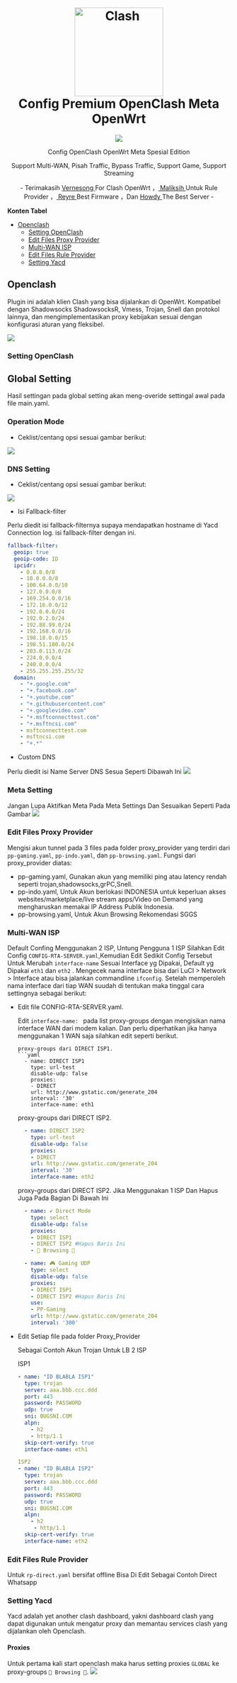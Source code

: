 
<h1 align="center">
  <img src="https://raw.githubusercontent.com/MetaCubeX/Clash.Meta/Meta/Meta.png" alt="Clash" width="200">
  <br>Config Premium OpenClash Meta OpenWrt<br>

</h1>

  <p align="center">
  <a target="_blank" href="https://github.com/rizkisquadpants/OpenClash/archive/refs/heads/main.zip">
    <img src="https://img.shields.io/github/v/release/rizkisquadpants/ClashMeta?style=for-the-badge&label=Download">
  </a>
  </p>
  

<p align="center">
Config OpenClash OpenWrt Meta Spesial Edition
</p>
<p align="center">
Support Multi-WAN, Pisah Traffic, Bypass Traffic, Support Game, Support Streaming
</p>
<p align="center">
- Terimakasih <a href="https://github.com/vernesong/OpenClash" target="_blank"> Vernesong </a> For Clash OpenWrt ，<a href="https://github.com/malikshi" target="_blank"> Maliksih </a> Untuk Rule Provider ，<a href="https://www.facebook.com/r3yr3" target="_blank"> Reyre </a>Best Firmware  ，Dan <a href="https://howdy.id/" target="_blank"> Howdy </a>The Best Server -
</p>

**Konten Tabel**
  
  - [Openclash](#openclash)
    - [Setting OpenClash](#global-setting)
    - [Edit Files Proxy Provider](#edit-files-proxy-provider)
    - [Multi-WAN ISP](#multi-wan-isp)
    - [Edit Files Rule Provider](#edit-files-rule-provider)
    - [Setting Yacd](#setting-yacd)


## Openclash

Plugin ini adalah klien Clash yang bisa dijalankan di OpenWrt. Kompatibel dengan Shadowsocks ShadowsocksR, Vmess, Trojan, Snell dan protokol lainnya, dan mengimplementasikan proxy kebijakan sesuai dengan konfigurasi aturan yang fleksibel.

 <img src="https://raw.githubusercontent.com/rizkisquadpants/ClashMeta/main/assets/Main.png">

### Setting OpenClash

## Global Setting

Hasil settingan pada global setting akan meng-overide settingal awal pada file main.yaml.

### Operation Mode

* Ceklist/centang opsi sesuai gambar berikut:

<img src="https://raw.githubusercontent.com/rizkisquadpants/ClashMeta/main/assets/Opration.PNG" border="0">


### DNS Setting

* Ceklist/centang opsi sesuai gambar berikut:

<img src="https://raw.githubusercontent.com/rizkisquadpants/ClashMeta/main/assets/DNS.PNG" border="0">

* Isi Fallback-filter

Perlu diedit isi fallback-filternya supaya mendapatkan hostname di Yacd Connection log. isi fallback-filter dengan ini.

```yaml
fallback-filter:
  geoip: true
  geoip-code: ID
  ipcidr:
    - 0.0.0.0/8
    - 10.0.0.0/8
    - 100.64.0.0/10
    - 127.0.0.0/8
    - 169.254.0.0/16
    - 172.16.0.0/12
    - 192.0.0.0/24
    - 192.0.2.0/24
    - 192.88.99.0/24
    - 192.168.0.0/16
    - 198.18.0.0/15
    - 198.51.100.0/24
    - 203.0.113.0/24
    - 224.0.0.0/4
    - 240.0.0.0/4
    - 255.255.255.255/32
  domain:
    - "+.google.com"
    - "+.facebook.com"
    - "+.youtube.com"
    - "+.githubusercontent.com"
    - "+.googlevideo.com"
    - "+.msftconnecttest.com"
    - "+.msftncsi.com"
    - msftconnecttest.com
    - msftncsi.com
    - "+.*"
```
* Custom DNS

Perlu diedit isi Name Server DNS Sesua Seperti Dibawah Ini
<img src="https://raw.githubusercontent.com/rizkisquadpants/ClashMeta/main/assets/CustomDNS.png" border="0">


### Meta Setting

Jangan Lupa Aktifkan Meta Pada Meta Settings Dan Sesuaikan Seperti Pada Gambar
<img src="https://raw.githubusercontent.com/rizkisquadpants/ClashMeta/main/assets/Meta.png" border="0">

### Edit Files Proxy Provider


Mengisi akun tunnel pada 3 files pada folder proxy_provider yang terdiri dari `pp-gaming.yaml`, `pp-indo.yaml`, dan `pp-browsing.yaml`.
Fungsi dari proxy_provider diatas:
* pp-gaming.yaml, Gunakan akun yang memiliki ping atau latency rendah seperti trojan,shadowsocks,grPC,Snell.
* pp-indo.yaml, Untuk Akun berlokasi INDONESIA untuk keperluan akses websites/marketplace/live stream apps/Video on Demand yang mengharuskan memakai IP Address Publik Indonesia.
* pp-browsing.yaml, Untuk Akun Browsing Rekomendasi SGGS


### Multi-WAN ISP

Default Confing Menggunakan 2 ISP, Untung Pengguna 1 ISP Silahkan Edit Config `CONFIG-RTA-SERVER.yaml`,Kemudian Edit Sedikit Config Tersebut Untuk Merubah `interface-name` Sesuai Interface yg Dipakai, Default yg Dipakai `eth1` dan `eth2` . Mengecek nama interface bisa dari LuCI > Network > Interface atau bisa jalankan commandline `ifconfig`.
Setelah memperoleh nama interface dari tiap WAN suudah di tentukan maka tinggal cara settingnya sebagai berikut:
* Edit file CONFIG-RTA-SERVER.yaml.

    Edit `interface-name: ` pada list proxy-groups dengan mengisikan nama interface WAN dari modem kalian. Dan perlu diperhatikan jika hanya menggunakan 1 WAN saja silahkan edit seperti berikut.
    
    ```
    proxy-groups dari DIRECT ISP1.
    ```yaml
      - name: DIRECT ISP1
        type: url-test
        disable-udp: false
        proxies:
        - DIRECT
        url: http://www.gstatic.com/generate_204
        interval: '30'
        interface-name: eth1
    ```
    proxy-groups dari DIRECT ISP2.
    ```yaml
      - name: DIRECT ISP2
        type: url-test
        disable-udp: false
        proxies:
        - DIRECT
        url: http://www.gstatic.com/generate_204
        interval: '30'
        interface-name: eth2
    ```
	
	proxy-groups dari DIRECT ISP2. Jika Menggunakan 1 ISP Dan Hapus Juga Pada Bagian Di Bawah Ini
	
	```yaml
      - name: ✔️ Direct Mode
		type: select
		disable-udp: false
		proxies:
		- DIRECT ISP1
		- DIRECT ISP2 #Hapus Baris Ini
		- 🔰 Browsing 🔰
    ```
	```yaml
	  - name: 🎮 Gaming UDP
		type: select
		disable-udp: false
		proxies:
		- DIRECT ISP1
		- DIRECT ISP2 #Hapus Baris Ini
		use:
		- PP-Gaming
		url: http://www.gstatic.com/generate_204
		interval: '300'
	```

* Edit Setiap file pada folder Proxy_Provider

    Sebagai Contoh Akun Trojan Untuk LB 2 ISP
    
    ISP1
    ```yaml
    - name: "ID BLABLA ISP1"
      type: trojan
      server: aaa.bbb.ccc.ddd
      port: 443
      password: PASSWORD
      udp: true
      sni: BUGSNI.COM
      alpn:
        - h2
        - http/1.1
      skip-cert-verify: true
      interface-name: eth1
    
	ISP2
    - name: "ID BLABLA ISP2"
      type: trojan
      server: aaa.bbb.ccc.ddd
      port: 443
      password: PASSWORD
      udp: true
      sni: BUGSNI.COM
      alpn:
        - h2
         - http/1.1
      skip-cert-verify: true
      interface-name: eth2
    ```

### Edit Files Rule Provider

Untuk `rp-direct.yaml` bersifat offline Bisa Di Edit Sebagai Contoh Direct Whatsapp


### Setting Yacd

Yacd adalah yet another clash dashboard, yakni dashboard clash yang dapat digunakan untuk mengatur proxy dan memantau services clash yang dijalankan oleh Openclash.

#### Proxies

Untuk pertama kali start openclash maka harus setting proxies `GLOBAL` ke proxy-groups `🔰 Browsing 🔰`.
 <img src="https://raw.githubusercontent.com/rizkisquadpants/ClashMeta/main/assets/Yacd.png">
